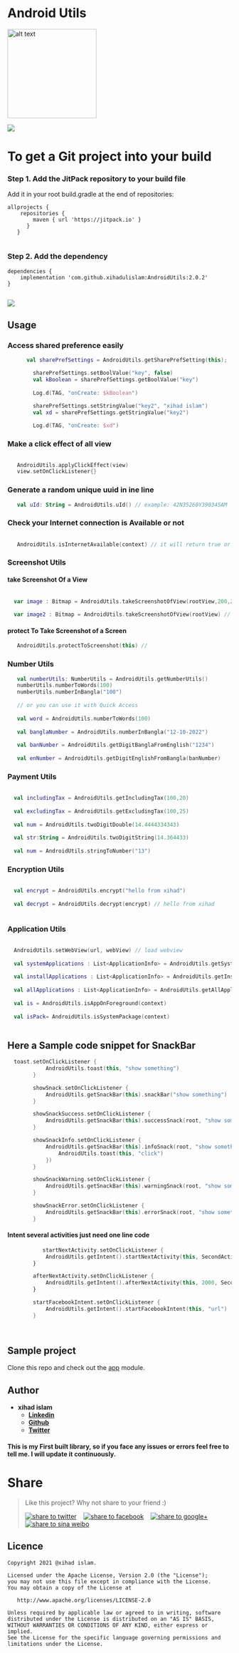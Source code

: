 # Android Utils

<img src="https://github.com/xihadulislam/androidUtils/blob/master/ss/android_utils.png" alt="alt text" style="width:200;height:200">

[![](https://jitpack.io/v/xihadulislam/AndroidUtils.svg)](https://jitpack.io/#xihadulislam/AndroidUtils)

# To get a Git project into your build

### Step 1. Add the JitPack repository to your build file

Add it in your root build.gradle at the end of repositories:

``` 
allprojects {
	repositories {
		maven { url 'https://jitpack.io' }
	  }
   }
  
```

### Step 2. Add the dependency

``` 
dependencies {
    implementation 'com.github.xihadulislam:AndroidUtils:2.0.2'
}
  
```

[![](https://jitpack.io/v/xihadulislam/AndroidUtils.svg)](https://jitpack.io/#xihadulislam/AndroidUtils)

## Usage

### Access shared preference easily

```kt
      val sharePrefSettings = AndroidUtils.getSharePrefSetting(this);

        sharePrefSettings.setBoolValue("key", false)
        val kBoolean = sharePrefSettings.getBoolValue("key")
        
        Log.d(TAG, "onCreate: $kBoolean")

        sharePrefSettings.setStringValue("key2", "xihad islam")
        val xd = sharePrefSettings.getStringValue("key2")
        
        Log.d(TAG, "onCreate: $xd")

```



### Make a click effect of all view 

```kt

   AndroidUtils.applyClickEffect(view)
   view.setOnClickListener{}

```


### Generate a random unique uuid in ine line

```kt
   val uId: String = AndroidUtils.uId() // example: 42N35260Y390345AM

```

### Check your Internet connection is Available or not

```kt
        
   AndroidUtils.isInternetAvailable(context) // it will return true or false

```

### Screenshot Utils

#### take Screenshot Of a View

```kt
        
  var image : Bitmap = AndroidUtils.takeScreenshotOfView(rootView,200,200) // height & width is optional 
         
  var image2 : Bitmap = AndroidUtils.takeScreenshotOfView(rootView) // height & width is optional 

```

#### protect To Take Screenshot of a Screen

```kt
   AndroidUtils.protectToScreenshot(this) // 

```

### Number Utils

```kt
   val numberUtils: NumberUtils = AndroidUtils.getNumberUtils()
   numberUtils.numberToWords(100)
   numberUtils.numberInBangla("100")
        
   // or you can use it with Quick Access
        
   val word = AndroidUtils.numberToWords(100)
        
   val banglaNumber = AndroidUtils.numberInBangla("12-10-2022")
        
   val banNumber = AndroidUtils.getDigitBanglaFromEnglish("1234")
        
   val enNumber = AndroidUtils.getDigitEnglishFromBangla(banNumber)

```

### Payment Utils

```kt
     
  val includingTax = AndroidUtils.getIncludingTax(100,20)
        
  val excludingTax = AndroidUtils.getExcludingTax(100,25)
        
  val num = AndroidUtils.twoDigitDouble(14.4444334343)
        
  val str:String = AndroidUtils.twoDigitString(14.364433)
        
  val num = AndroidUtils.stringToNumber("13")

```

### Encryption Utils

```kt
     
  val encrypt = AndroidUtils.encrypt("hello from xihad")
        
  val decrypt = AndroidUtils.decrypt(encrypt) // hello from xihad
  

```

### Application Utils

```kt
     
  AndroidUtils.setWebView(url, webView) // load webview
  
  val systemApplications : List<ApplicationInfo> = AndroidUtils.getSystemApplications(context)
  
  val installApplications : List<ApplicationInfo> = AndroidUtils.getInstallApplications(context)
  
  val allApplications : List<ApplicationInfo> = AndroidUtils.getAllApplications(context)
  
  val is = AndroidUtils.isAppOnForeground(context)
  
  val isPack= AndroidUtils.isSystemPackage(context)
  

```

[//]: # (<img src="https://github.com/xihadulislam/androidUtils/blob/master/ss/wp.jpeg" >)

## Here a Sample code snippet for SnackBar

```kt
  toast.setOnClickListener {
            AndroidUtils.toast(this, "show something")
        }

        showSnack.setOnClickListener {
            AndroidUtils.getSnackBar(this).snackBar("show something")
        }

        showSnackSuccess.setOnClickListener {
            AndroidUtils.getSnackBar(this).successSnack(root, "show something")
        }

        showSnackInfo.setOnClickListener {
            AndroidUtils.getSnackBar(this).infoSnack(root, "show something", Gravity.BOTTOM, fun() {
                AndroidUtils.toast(this, "click")
            })
        }

        showSnackWarning.setOnClickListener {
            AndroidUtils.getSnackBar(this).warningSnack(root, "show something")
        }

        showSnackError.setOnClickListener {
            AndroidUtils.getSnackBar(this).errorSnack(root, "show something")
        }


```

#### Intent several activities just need one line code

```kt
           startNextActivity.setOnClickListener {
            AndroidUtils.getIntent().startNextActivity(this, SecondActivity::class.java)
        }

        afterNextActivity.setOnClickListener {
            AndroidUtils.getIntent().afterNextActivity(this, 2000, SecondActivity::class.java)
        }

        startFacebookIntent.setOnClickListener {
            AndroidUtils.getIntent().startFacebookIntent(this, "url")
        }

      
```

## Sample project

Clone this repo and check out
the [app](https://github.com/xihadulislam/androidUtils/blob/master/app) module.

## Author

* **xihad islam**
    * **[Linkedin](https://www.linkedin.com/in/xihad-islam-315417185/)**
    * **[Github](https://github.com/xihadulislam)**
    * **[Twitter](https://twitter.com/islamxihad)**

#### This is my First built library, so if you face any issues or errors feel free to tell me. I will update it continuously.


# Share

> Like this project? Why not share to your friend :)
>
> <a href="https://twitter.com/intent/tweet?text=Look%20at%20this%20nice%20project,%20a%20of%20Android%20Utils%20app.%20Made%20by%20@xihadulislam%20Url%20https://github.com/xihadulislam/androidUtils" target="_blank" title="share to twitter" style="width:100%"><img src="http://i.imgur.com/GlSWEr7.png" title="share to twitter"/></a>&nbsp;&nbsp;&nbsp;&nbsp;<a href="https://www.facebook.com/sharer/sharer.php?u=https://github.com/xihadulislam/androidUtils" target="_blank" title="share to facebook" style="width:100%"><img src="http://i.imgur.com/0evE2QJ.png" title="share to facebook"/></a>&nbsp;&nbsp;&nbsp;&nbsp;<a href="https://plus.google.com/share?url=https://github.com/xihadulislam/androidUtils" target="_blank" title="share to google+" style="width:100%"><img src="http://i.imgur.com/zvDBPqj.png" title="share to google+"/></a>&nbsp;&nbsp;&nbsp;&nbsp;<a href="http://service.weibo.com/share/share.php?searchPic=false&title=Android Utils &url=https://github.com/xihadulislam/androidUtils&utm_content=share_button&utm_campaign=post_show&utm_medium=github&utm_source=weibo" target="_blank" title="share to sina weibo" style="width:100%"><img src="http://i.imgur.com/pH9q4qu.png" title="share to sina weibo"/></a>

## Licence

```
Copyright 2021 @xihad islam.

Licensed under the Apache License, Version 2.0 (the "License");
you may not use this file except in compliance with the License.
You may obtain a copy of the License at

   http://www.apache.org/licenses/LICENSE-2.0

Unless required by applicable law or agreed to in writing, software
distributed under the License is distributed on an "AS IS" BASIS,
WITHOUT WARRANTIES OR CONDITIONS OF ANY KIND, either express or implied.
See the License for the specific language governing permissions and
limitations under the License.
```
